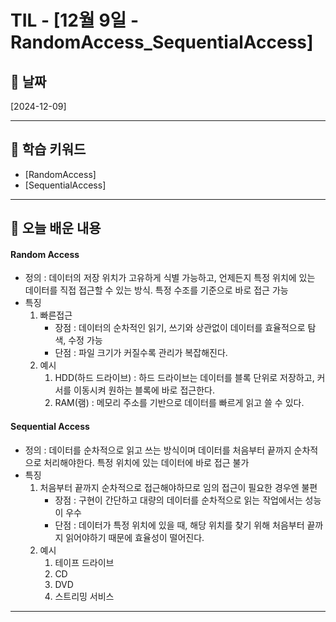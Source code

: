 # TIL - [12월 9일 - RandomAccess_SequentialAccess]

## 📅 날짜
[2024-12-09]

---

## 📌 학습 키워드
- [RandomAccess]
- [SequentialAccess]

---

## 📖 오늘 배운 내용


#### Random Access ####

- 정의 : 데이터의 저장 위치가 고유하게 식별 가능하고, 언제든지 특정 위치에 있는 데이터를 직접 접근할 수 있는 방식. 특정 수조를 기준으로 바로 접근 가능
- 특징
  1. 빠른접근
     - 장점 : 데이터의 순차적인 읽기, 쓰기와 상관없이 데이터를 효율적으로 탐색, 수정 가능
     - 단점 : 파일 크기가 커질수록 관리가 복잡해진다.
  2. 예시 
     1. HDD(하드 드라이브) : 하드 드라이브는 데이터를 블록 단위로 저장하고, 커서를 이동시켜 원하는 블록에 바로 접근한다.
     2. RAM(램) : 메모리 주소를 기반으로 데이터를 빠르게 읽고 쓸 수 있다.


#### Sequential Access ####

- 정의 : 데이터를 순차적으로 읽고 쓰는 방식이며 데이터를 처음부터 끝까지 순차적으로 처리해야한다. 특정 위치에 있는 데이터에 바로 접근 불가
- 특징
    1. 처음부터 끝까지 순차적으로 접근해야하므로 임의 접근이 필요한 경우엔 불편
        - 장점 : 구현이 간단하고 대량의 데이터를 순차적으로 읽는 작업에서는 성능이 우수
        - 단점 : 데이터가 특정 위치에 있을 때, 해당 위치를 찾기 위해 처음부터 끝까지 읽어야하기 때문에 효율성이 떨어진다.
    2. 예시
        1. 테이프 드라이브
        2. CD
        3. DVD
        4. 스트리밍 서비스 
    

---
